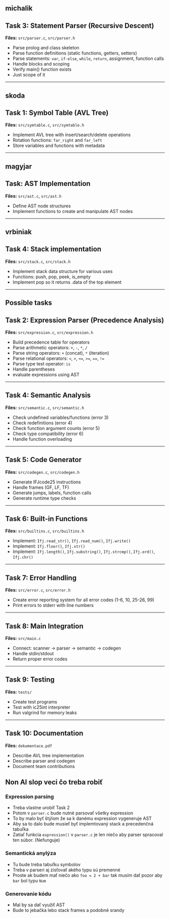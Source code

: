 ## michalik

## Task 3: Statement Parser (Recursive Descent)

**Files:** `src/parser.c`, `src/parser.h`

- Parse prolog and class skeleton
- Parse function definitions (static functions, getters, setters)
- Parse statements: `var`, `if-else`, `while`, `return`, assignment, function calls
- Handle blocks and scoping
- Verify main() function exists
- Just scope of it

---

## skoda

## Task 1: Symbol Table (AVL Tree)

**Files:** `src/symtable.c`, `src/symtable.h`

- Implement AVL tree with insert/search/delete operations
- Rotation functions: `far_right` and `far_left`
- Store variables and functions with metadata

---

## magyjar

## Task: AST Implementation

**Files:** `src/ast.c`, `src/ast.h`

- Define AST node structures
- Implement functions to create and manipulate AST nodes

---

## vrbiniak

## Task 4: Stack implementation

**Files:** `src/stack.c`, `src/stack.h`

- Implement stack data structure for various uses
- Functions: push, pop, peek, is_empty
- Implement pop so it returns .data of the top element

---

## Possible tasks

## Task 2: Expression Parser (Precedence Analysis)

**Files:** `src/expression.c`, `src/expression.h`

- Build precedence table for operators
- Parse arithmetic operators: `+`, `-`, `*`, `/`
- Parse string operators: `+` (concat), `*` (iteration)
- Parse relational operators: `<`, `>`, `<=`, `>=`, `==`, `!=`
- Parse type test operator: `is`
- Handle parentheses
- evaluate expressions using AST

---

## Task 4: Semantic Analysis

**Files:** `src/semantic.c`, `src/semantic.h`

- Check undefined variables/functions (error 3)
- Check redefinitions (error 4)
- Check function argument counts (error 5)
- Check type compatibility (error 6)
- Handle function overloading

---

## Task 5: Code Generator

**Files:** `src/codegen.c`, `src/codegen.h`

- Generate IFJcode25 instructions
- Handle frames (GF, LF, TF)
- Generate jumps, labels, function calls
- Generate runtime type checks

---

## Task 6: Built-in Functions

**Files:** `src/builtins.c`, `src/builtins.h`

- Implement: `Ifj.read_str()`, `Ifj.read_num()`, `Ifj.write()`
- Implement: `Ifj.floor()`, `Ifj.str()`
- Implement: `Ifj.length()`, `Ifj.substring()`, `Ifj.strcmp()`, `Ifj.ord()`, `Ifj.chr()`

---

## Task 7: Error Handling

**Files:** `src/error.c`, `src/error.h`

- Create error reporting system for all error codes (1-6, 10, 25-26, 99)
- Print errors to stderr with line numbers

---

## Task 8: Main Integration

**Files:** `src/main.c`

- Connect: scanner → parser → semantic → codegen
- Handle stdin/stdout
- Return proper error codes

---

## Task 9: Testing

**Files:** `tests/`

- Create test programs
- Test with ic25int interpreter
- Run valgrind for memory leaks

---

## Task 10: Documentation

**Files:** `dokumentace.pdf`

- Describe AVL tree implementation
- Describe parser and codegen
- Document team contributions

## Non AI slop veci čo treba robiť

### Expression parsing

- Treba vlastne urobiť Task 2
- Potom v `parser.c` bude nutné parsovať všetky expression
- To by malo byť štýlom že sa k danému expression vygeneruje AST
- Aby sa to dalo bude musieť byť implemtovaný stack a precedenčná tabuľka
- Zatiaľ funkcia `expression()` v `parser.c` je len niečo aby parser spracoval ten súbor. (Nefunguje)

### Semantická anylýza

- Tu bude treba tabuľku symbolov
- Treba v parseri aj zisťovať akého typu sú premenné
- Proste ak budem mať niečo ako `foo = 2 + bar` tak musím dať pozor aby `bar` bol typu `Num`

### Generovanie kódu

- Mal by sa dať využiť AST
- Bude to jebačka lebo stack frames a podobné srandy
